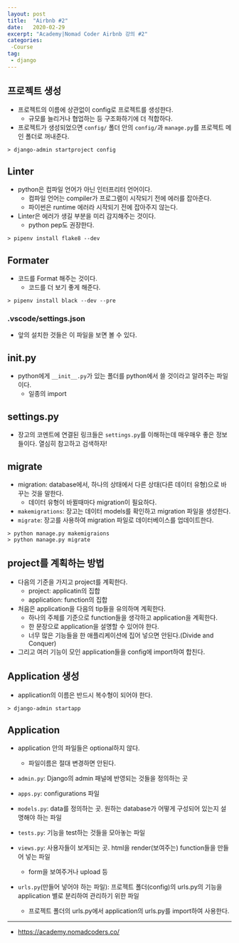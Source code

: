 ```yaml
---
layout: post
title:  "Airbnb #2"
date:   2020-02-29
excerpt: "Academy|Nomad Coder Airbnb 강의 #2"
categories: 
 -Course
tag:
 - django
---
```


## 프로젝트 생성

* 프로젝트의 이름에 상관없이 config로 프로젝트를 생성한다.
   * 규모를 늘리거나 협업하는 등 구조화하기에 더 적합하다.
* 프로젝트가 생성되었으면 `config/` 폴더 안의 `config/`과 `manage.py`를 프로젝트 메인 폴더로 꺼내준다.

```linux
> django-admin startproject config
```

## Linter
* python은 컴파일 언어가 아닌 인터프리터 언어이다.
   * 컴파일 언어는 compiler가 프로그램이 시작되기 전에 에러를 잡아준다.
   * 파이썬은 runtime 에러라 시작되기 전에 잡아주지 않는다.
* Linter은 에러가 생길 부분을 미리 감지해주는 것이다.
   * python pep도 권장한다.

```linux
> pipenv install flake8 --dev
```

## Formater
* 코드를 Format 해주는 것이다.
   * 코드를 더 보기 좋게 해준다.

```linux
> pipenv install black --dev --pre
```

### .vscode/settings.json
* 앞의 설치한 것들은 이 파일을 보면 볼 수 있다.

## __init__.py
* python에게 `__init__.py`가 있는 폴더를 python에서 쓸 것이라고 알려주는 파일이다.
   * 일종의 import

## settings.py
* 장고의 코멘트에 연결된 링크들은 `settings.py`를 이해하는데 매우매우 좋은 정보들이다. 열심히 참고하고 검색하자!

## migrate
* migration: database에서, 하나의 상태에서 다른 상태(다른 데이터 유형)으로 바꾸는 것을 말한다.
   * 데이터 유형이 바뀔때마다 migration이 필요하다.
* `makemigrations`: 장고는 데이터 models를 확인하고 migration 파일을 생성한다.
* `migrate`: 장고를 사용하여 migration 파일로 데이터베이스를 업데이트한다.

```linux
> python manage.py makemigraions
> python manage.py migrate
```

## project를 계획하는 방법
* 다음의 기준을 가지고 project를 계획한다.
   * project: applicatin의 집합
   * application: function의 집합
* 처음은 application을 다음의 tip들을 유의하며 계획한다.
   * 하나의 주체를 기준으로 function들을 생각하고 application을 계획한다.
   * 한 문장으로 application을 설명할 수 있어야 한다.
   * 너무 많은 기능들을 한 애플리케이션에 집어 넣으면 안된다.(Divide and Conquer)
* 그리고 여러 기능이 모인 application들을 config에 import하여 합친다.

## Application 생성
* application의 이름은 반드시 복수형이 되어야 한다.

```linux
> django-admin startapp
```

## Application
* application 안의 파일들은 optional하지 않다.
   * 파일이름은 절대 변경하면 안된다.

* `admin.py`: Django의 admin 패널에 반영되는 것들을 정의하는 곳
* `apps.py`: configurations 파일
* `models.py`: data를 정의하는 곳. 원하는 database가 어떻게 구성되어 있는지 설명해야 하는 파일
* `tests.py`: 기능을 test하는 것들을 모아놓는 파일
* `views.py`: 사용자들이 보게되는 곳. html을 render(보여주는) function들을 만들어 넣는 파일
   * form을 보여주거나 upload 등
* `urls.py`(만들어 넣어야 하는 파일): 프로젝트 폴더(config)의 urls.py의 기능을 application 별로 분리하여 관리하기 위한 파일
   * 프로젝트 폴더의 urls.py에서 application의 urls.py를 import하여 사용한다.


---
- https://academy.nomadcoders.co/